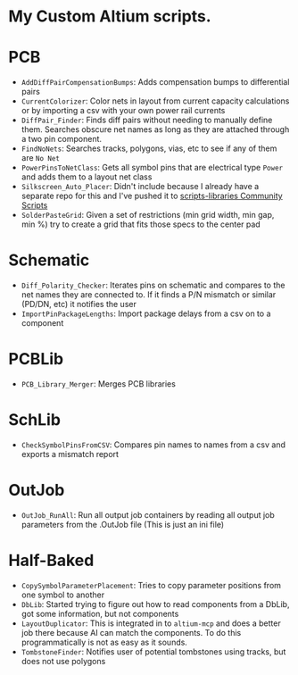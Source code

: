 # My Custom Altium scripts.

# PCB
- `AddDiffPairCompensationBumps`: Adds compensation bumps to differential pairs
- `CurrentColorizer`: Color nets in layout from current capacity calculations or by importing a csv with your own power rail currents
- `DiffPair_Finder`: Finds diff pairs without needing to manually define them. Searches obscure net names as long as they are attached through a two pin component.
- `FindNoNets`: Searches tracks, polygons, vias, etc to see if any of them are `No Net`
- `PowerPinsToNetClass`: Gets all symbol pins that are electrical type `Power` and adds them to a layout net class
- `Silkscreen_Auto_Placer`: Didn't include because I already have a separate repo for this and I've pushed it to [scripts-libraries Community Scripts](https://github.com/Altium-Designer-addons/scripts-libraries/tree/master/Scripts%20-%20PCB/AutoPlaceSilkscreen)
- `SolderPasteGrid`: Given a set of restrictions (min grid width, min gap, min %) try to create a grid that fits those specs to the center pad

# Schematic
- `Diff_Polarity_Checker`: Iterates pins on schematic and compares to the net names they are connected to. If it finds a P/N mismatch or similar (PD/DN, etc) it notifies the user
- `ImportPinPackageLengths`: Import package delays from a csv on to a component

# PCBLib
- `PCB_Library_Merger`: Merges PCB libraries

# SchLib
- `CheckSymbolPinsFromCSV`: Compares pin names to names from a csv and exports a mismatch report

# OutJob
- `OutJob_RunAll`: Run all output job containers by reading all output job parameters from the .OutJob file (This is just an ini file)

# Half-Baked
- `CopySymbolParameterPlacement`: Tries to copy parameter positions from one symbol to another
- `DbLib`: Started trying to figure out how to read components from a DbLib, got some information, but not components
- `LayoutDuplicator`: This is integrated in to `altium-mcp` and does a better job there because AI can match the components. To do this programmatically is not as easy as it sounds.
- `TombstoneFinder`: Notifies user of potential tombstones using tracks, but does not use polygons